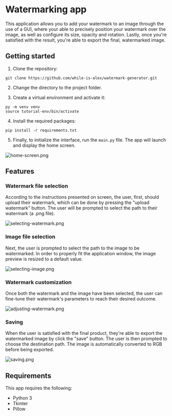 # Watermarking app
This application allows you to add your watermark to an image through the use of a GUI, where your able to precisely position your watermark over the image, as well as configure its size, opacity and rotation. Lastly, once you're satisfied with the result, you're able to export the final, watermarked image.

## Getting started
1. Clone the repository:
```
git clone https://github.com/while-is-alex/watermark-generator.git
```

2. Change the directory to the project folder.

3. Create a virtual environment and activate it:
```
py -m venv venv
source tutorial-env/bin/activate
```

4. Install the required packages:
```
pip install -r requirements.txt
```

5. Finally, to initialize the interface, run the `main.py` file. The app will launch and display the home screen.

![home-screen.png](https://i.ibb.co/QpXjvp5/home-screen.png)

## Features
### Watermark file selection
According to the instructions presented on screen, the user, first, should upload their watermark, which can be done by pressing the "upload watermark" button. The user will be prompted to select the path to their watermark (a .png file).

![selecting-watermark.png](https://i.ibb.co/jfQ17jZ/watermark-selection.png)

### Image file selection
Next, the user is prompted to select the path to the image to be watermarked. In order to properly fit the application window, the image preview is resized to a default value.

![selecting-image.png](https://i.ibb.co/KXsHYts/selecting-image.png)

### Watermark customization

Once both the watermark and the image have been selected, the user can fine-tune their watermark's parameters to reach their desired outcome.

![adjusting-watermark.png](https://i.ibb.co/nPMLhSb/adjusting-watermark.png)

### Saving

When the user is satisfied with the final product, they're able to export the watermarked image by click the "save" button. The user is then prompted to choose the destination path. The image is automatically converted to RGB before being exported.

![saving.png](https://i.ibb.co/rQKfNTK/saving.png)

## Requirements

This app requires the following:

+ Python 3
+ Tkinter
+ Pillow
